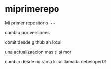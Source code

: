 # miprimerepo
Mi primer repositorio ¬¬

cambio por versiones

comit desde github ah local

una actualizaacion mas si si mor

cambio desde mi rama local llamada debeloper01